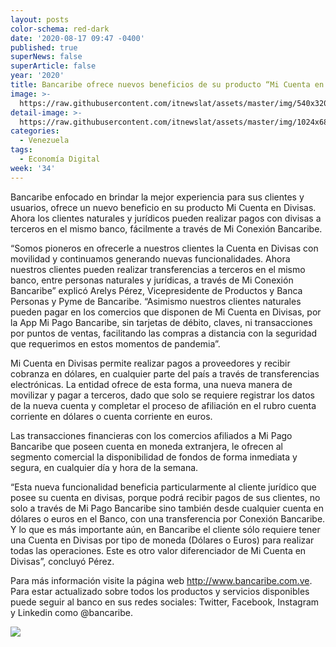 ```yaml
---
layout: posts
color-schema: red-dark
date: '2020-08-17 09:47 -0400'
published: true
superNews: false
superArticle: false
year: '2020'
title: Bancaribe ofrece nuevos beneficios de su producto “Mi Cuenta en Divisas”
image: >-
  https://raw.githubusercontent.com/itnewslat/assets/master/img/540x320/Divisas-p.jpg
detail-image: >-
  https://raw.githubusercontent.com/itnewslat/assets/master/img/1024x680/Divisas-g.jpg
categories:
  - Venezuela
tags:
  - Economía Digital
week: '34'
---
```

Bancaribe enfocado en brindar la mejor experiencia para sus clientes y usuarios, ofrece un nuevo beneficio en su producto Mi Cuenta en Divisas. Ahora los clientes naturales y jurídicos pueden realizar pagos con divisas a terceros en el mismo banco, fácilmente a través de Mi Conexión Bancaribe.

“Somos pioneros en ofrecerle a nuestros clientes ​la Cuenta en Divisas con movilidad y continuamos generando nuevas funcionalidades. Ahora nuestros clientes pueden realizar transferencias a terceros en el mismo banco, entre personas naturales y jurídicas, a través de ​Mi Conexión Bancaribe” explicó Arelys Pérez, Vicepresidente de ​Productos y Banca Personas y Pyme de Bancaribe. “Asimismo nuestros clientes naturales pueden pagar en los comercios que disponen de Mi Cuenta en Divisas, por la App Mi Pago Bancaribe, sin tarjetas de débito, claves, ni transacciones por puntos de ventas, facilitando las compras a distancia con la seguridad que requerimos en estos momentos de pandemia”.

Mi Cuenta en Divisas permite realizar pagos a proveedores y recibir cobranza en dólares, ​en cualquier parte del país a través de transferencias electrónicas. La entidad ofrece de esta forma, una nueva manera de movilizar y pagar a terceros, dado que solo se requiere registrar los datos de la nueva cuenta y completar el proceso de afiliación en el rubro cuenta corriente en dólares o cuenta corriente en euros.

Las transacciones financieras con los comercios afiliados a Mi Pago Bancaribe que poseen cuenta en moneda extranjera, le ofrecen al segmento comercial la disponibilidad de fondos de forma inmediata y segura, en cualquier ​día y hora de la semana.

“Esta nueva funcionalidad beneficia particularmente al cliente jurídico que posee su cuenta en divisas, porque podrá recibir pagos de sus clientes, no solo a través de Mi Pago Bancaribe sino también desde cualquier cuenta en dólares o euros en el Banco, con una transferencia por Conexión Bancaribe. Y lo que es más importante aún, en Bancaribe el cliente sólo requiere tener una Cuenta en Divisas por tipo de moneda (Dólares o Euros) para realizar todas las operaciones. Este es otro valor diferenciador de Mi Cuenta en Divisas”, concluyó Pérez.

Para más información visite la página web http://www.bancaribe.com.ve. Para estar actualizado sobre todos los productos y servicios disponibles puede seguir al banco en sus redes sociales: Twitter, Facebook, Instagram y Linkedin como @bancaribe.

<img src="https://tracker.metricool.com/c3po.jpg?hash=56f88a41e39ab42c063cc51676587a04"/>
